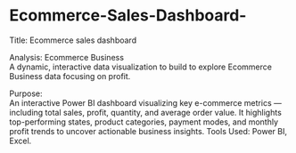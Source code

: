# Ecommerce-Sales-Dashboard-

Title: Ecommerce sales dashboard

Analysis: Ecommerce Business     
A dynamic, interactive data visualization to build to explore Ecommerce Business data focusing on profit.

Purpose:   
An interactive Power BI dashboard visualizing key e-commerce metrics — including total sales, profit, quantity, and average order value. It highlights top-performing states, product categories, payment modes, and monthly profit trends to uncover actionable business insights.
Tools Used: Power BI, Excel.
